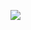 ![](https://user-images.githubusercontent.com/87502871/270497268-f5dc94ae-bd10-4844-a740-6b8143e4e07f.jpg)
